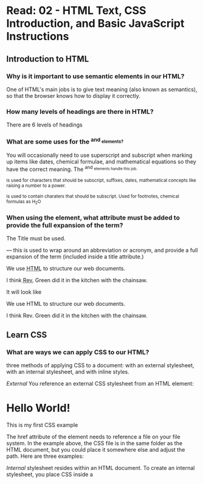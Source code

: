 # Read: 02 - HTML Text, CSS Introduction, and Basic JavaScript Instructions

## Introduction to HTML

### Why is it important to use semantic elements in our HTML?

One of HTML's main jobs is to give text meaning (also known as semantics), so that the browser knows how to display it correctly.

### How many levels of headings are there in HTML?

There are 6 levels of headings

### What are some uses for the <sup> and <sub> elements?

You will occasionally need to use superscript and subscript when marking up items like dates, chemical formulae, and mathematical equations so they have the correct meaning. The <sup> and <sub> elements handle this job.

<sup> is used for characters that should be subscript, suffixes, dates, mathematical concepts like raising a number to a power.

<sub> is used to contain charaters that should be subscript. Used for footnotes, chemical formulas as H<sub>2</sub>O


### When using the <abbr> element, what attribute must be added to provide the full expansion of the term?

The Title must be used.

<abbr> — this is used to wrap around an abbreviation or acronym, and provide a full expansion of the term (included inside a title attribute.)

<p>We use <abbr title="Hypertext Markup Language">HTML</abbr> to structure our web documents.</p>

<p>I think <abbr title="Reverend">Rev.</abbr> Green did it in the kitchen with the chainsaw.</p>

It will look like

We use HTML to structure our web documents.

I think Rev. Green did it in the kitchen with the chainsaw.

## Learn CSS

### What are ways we can apply CSS to our HTML?

three methods of applying CSS to a document: with an external stylesheet, with an internal stylesheet, and with inline styles.

*External* You reference an external CSS stylesheet from an HTML <link> element:

<!DOCTYPE html>
<html>
  <head>
    <meta charset="utf-8">
    <title>My CSS experiment</title>
    <link rel="stylesheet" href="styles.css">
  </head>
  <body>
    <h1>Hello World!</h1>
    <p>This is my first CSS example</p>
  </body>
</html>

The href attribute of the <link> element needs to reference a file on your file system. In the example above, the CSS file is in the same folder as the HTML document, but you could place it somewhere else and adjust the path. Here are three examples:

<!-- Inside a subdirectory called styles inside the current directory -->
<link rel="stylesheet" href="styles/style.css">

<!-- Inside a subdirectory called general, which is in a subdirectory called styles, inside the current directory -->
<link rel="stylesheet" href="styles/general/style.css">

<!-- Go up one directory level, then inside a subdirectory called styles -->
<link rel="stylesheet" href="../styles/style.css">

*Internal* stylesheet resides within an HTML document. To create an internal stylesheet, you place CSS inside a <style> element contained inside the HTML <head>.

<!DOCTYPE html>
<html>
  <head>
    <meta charset="utf-8">
    <title>My CSS experiment</title>
    <style>
      h1 {
        color: blue;
        background-color: yellow;
        border: 1px solid black;
      }

      p {
        color: red;
      }
    </style>
  </head>
  <body>
    <h1>Hello World!</h1>
    <p>This is my first CSS example</p>
  </body>
</html>


### Why should we avoid using inline styles?

Problomatic for sites with more than one page, an internal stylesheet becomes a less efficient way of working. To apply uniform CSS styling to multiple pages using internal stylesheets, you must have an internal stylesheet in every web page that will use the styling. The efficiency penalty carries over to site maintenance too. With CSS in internal stylesheets, there is the risk that even one simple styling change may require edits to multiple web pages.

### Review the block of code below and answer the following questions:

A selector targets HTML to apply styles to content. We have already discovered a variety of selectors in the Getting started with CSS tutorial. If CSS is not applying to content as expected, your selector may not match the way you think it should match.

Each CSS rule starts with a selector — or a list of selectors — in order to tell the browser which element or elements the rules should apply to. All the examples below are valid selectors or lists of selectors.

h1
a:link
.manythings
#onething
*
.box p
.box p:first-child
h1, h2, .intro


    What is representing the selector? h2

    Which components are the CSS declarations?

    CSS declaration blocks are paired with selectors to produce CSS rulesets (or CSS rules). The example below contains two rules: one for the h1 selector and one for the p selector. The colored highlighting identifies the h1 rule.

    all the h2 selector components

    Which components are considered properties?

    Color, padding


    Properties: These are human-readable identifiers that indicate which stylistic features you want to modify. For example, font-size, width, background-color.

     h2 {
     color: black;
     padding: 5px;
   }

   ## Learn JS


### What data type is a sequence of text enclosed in single quote marks?
A string

### List 4 types of JavaScript operators.

Addition +
Subtraction, Division, Multiplication -, /, *
Assingmemt =
Strict equal ===

### Describe a real world Problem you could solve with a Function.

Math problems



https://chris.beams.io/posts/git-commit/


## Things I want to know more about

all of it!
Citing, favicon, CSS, eventlisteners
